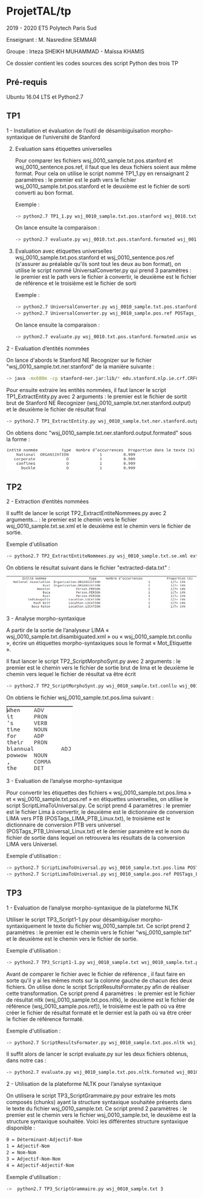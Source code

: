 # ProjetTAL/tp


2019 - 2020 ET5 Polytech Paris Sud

Enseignant : M. Nasredine SEMMAR

Groupe : Irteza SHEIKH MUHAMMAD - Maïssa KHAMIS

Ce dossier contient les codes sources des script Python des trois TP

## Pré-requis

Ubuntu 16.04 LTS et Python2.7


## TP1
1 - Installation et évaluation de l’outil de désambiguïsation morpho- syntaxique de l’université de Stanford

2)  Evaluation sans étiquettes universelles

    Pour comparer les fichiers wsj_0010_sample.txt.pos.stanford et wsj_0010_sentence.pos.ref, il faut que les deux fichiers soient aux même format. Pour cela on utilise le script nommé TP1_1.py en rensaignant 2 paramètres : le premier est le path vers le fichier wsj_0010_sample.txt.pos.stanford et le deuxième est le fichier de sorti converti au bon format.
    
    Exemple :

    ```bash
    -> python2.7 TP1_1.py wsj_0010_sample.txt.pos.stanford wsj_0010.txt.pos.stanford.formated
    ```

    On lance ensuite la comparaison :
    ```bash
    -> python2.7 evaluate.py wsj_0010.txt.pos.stanford.formated wsj_0010_sample.pos.ref
    ```

2)  Evaluation avec étiquettes universelles wsj_0010_sample.txt.pos.stanford et wsj_0010_sentence.pos.ref (s'assurer au préalable qu'ils sont tout les deux au bon format), on utilise le script nommé UniversalConverter.py qui prend 3 paramètres : le premier est le path vers le fichier à convertir, le deuxième est le fichier de référence et le troisième est le fichier de sorti

    Exemple :

    ```bash
    -> python2.7 UniversalConverter.py wsj_0010_sample.txt.pos.stanford.formated POSTags_PTB_Universal_Linux.txt  wsj_0010_sample.txt.pos.stanford.formated.univ
    -> python2.7 UniversalConverter.py wsj_0010_sample.pos.ref POSTags_PTB_Universal_Linux.txt wsj_0010_sample.pos.ref.univ
    ```

    On lance ensuite la comparaison :
    ```bash
    -> python2.7 evaluate.py wsj_0010.txt.pos.stanford.formated.univ wsj_0010_sample.pos.ref.univ
    ```


2 - Evaluation d’entités nommées


On lance d'abords le Stanford NE Recognizer sur le fichier "wsj_0010_sample.txt.ner.stanford" de la manière suivante :

```bash
-> java -mx600m -cp stanford-ner.jar:lib/* edu.stanford.nlp.ie.crf.CRFClassifier -loadClassifier classifiers/english.all.3class.distsim.crf.ser.gz -textFile wsj_0010_sample.txt > wsj_0010_sample.txt.ner.stanford.output
```

Pour ensuite extraire les entités nommées, il faut lancer le script TP1_ExtractEntity.py avec 2 arguments : le premier est le fichier de sortit brut de Stanford NE Recognizer (wsj_0010_sample.txt.ner.stanford.output) et le deuxième le fichier de résultat final

```bash
-> python2.7 TP1_ExtractEntity.py wsj_0010_sample.txt.ner.stanford.output wsj_0010_sample.txt.ner.stanford.output.formated
```

On obtiens donc "wsj_0010_sample.txt.ner.stanford.output.formated" sous la forme :

<img src="../screenshoots/tp1-1.png">



## TP2
2 - Extraction d’entités nommées

Il suffit de lancer le script TP2_ExtractEntiteNommees.py avec 2 arguments... : le premier est le chemin vers le fichier wsj_0010_sample.txt.se.xml et le deuxième est le chemin vers le fichier de sortie.

Exemple d'utilisation

```bash
-> python2.7 TP2_ExtractEntiteNommees.py wsj_0010_sample.txt.se.xml extracted-data.txt
```
On obtiens le résultat suivant dans le fichier "extracted-data.txt" : 


<img src="../screenshoots/tp2-1.png">


3 - Analyse morpho-syntaxique

A partir de la sortie de l’analyseur LIMA « wsj_0010_sample.txt.disambiguated.xml » ou
« wsj_0010_sample.txt.conllu », écrire un
étiquettes morpho-syntaxiques sous le format « Mot_Etiquette ».


Il faut lancer le script TP2_ScriptMorphoSynt.py avec 2 arguments : le premier est le chemin vers le fichier de sortie brut de lima et le deuxième le chemin vers lequel le fichier de résultat va être écrit

```bash
-> python2.7 TP2_ScriptMorphoSynt.py wsj_0010_sample.txt.conllu wsj_0010_sample.txt.pos.lima
```
On obtiens le fichier wsj_0010_sample.txt.pos.lima suivant : 

<img src="../screenshoots/tp2-2.png">





3 - Evaluation de l’analyse morpho-syntaxique

Pour convertir les étiquettes des fichiers « wsj_0010_sample.txt.pos.lima » et « wsj_0010_sample.txt.pos.ref » en étiquettes universelles, on utilise le script ScriptLimaToUniversal.py. Ce script prend 4 paramètres : le premier est le fichier Lima à convertir, le deuxième est le dictionnaire de conversion LIMA vers PTB (POSTags_LIMA_PTB_Linux.txt), le troisième est le dictionnaire de conversion PTB vers universel (POSTags_PTB_Universal_Linux.txt) et le dernier paramètre est le nom du fichier de sortie dans lequel on retrouvera les résultats de la conversion LIMA vers Universel.

Exemple d'utilisation :

```bash
-> python2.7 ScriptLimaToUniversal.py wsj_0010_sample.txt.pos.lima POSTags_LIMA_PTB_Linux.txt POSTags_PTB_Universal_Linux.txt wsj_0010_sample.txt.pos.univ.lima
-> python2.7 ScriptLimaToUniversal.py wsj_0010_sample.pos.ref POSTags_LIMA_PTB_Linux.txt POSTags_PTB_Universal_Linux.txt wsj_0010_sample.txt.pos.univ.ref
```




## TP3
1 - Evaluation de l’analyse morpho-syntaxique de la plateforme NLTK
    
Utiliser le script TP3_Script1-1.py pour désambiguïser morpho-syntaxiquement le texte du fichier wsj_0010_sample.txt. Ce script prend 2 paramètres : le premier est le chemin vers le fichier "wsj_0010_sample.txt" et le deuxième est le chemin vers le fichier de sortie.

Exemple d'utilisation :

```bash
-> python2.7 TP3_Script1-1.py wsj_0010_sample.txt wsj_0010_sample.txt.pos.nltk
```

Avant de comparer le fichier avec le fichier de référence , il faut faire en sorte qu'il y ai les mêmes mots sur la colonne gauche de chacun des deux fichiers. On utilise donc le script ScriptResultsFormater.py afin de réaliser cette transformation. Ce script prend 4 paramètres : le premier est le fichier de résultat nltk (wsj_0010_sample.txt.pos.nltk), le deuxième est le fichier de référence (wsj_0010_sample.pos.ref)), le troisième est le path où va être créer le fichier de résultat formaté et le dernier est la path où va être créer le fichier de référence formaté.

Exemple d'utilisation :

```bash
-> python2.7 ScriptResultsFormater.py wsj_0010_sample.txt.pos.nltk wsj_0010_sample.pos.ref wsj_0010_sample.txt.pos.nltk.formated wsj_0010_sample.pos.ref.formated
```

Il suffit alors de lancer le script evaluate.py sur les deux fichiers obtenus, dans notre cas :
```bash
-> python2.7 evaluate.py wsj_0010_sample.txt.pos.nltk.formated wsj_0010_sample.pos.ref.formated
```

2 - Utilisation de la plateforme NLTK pour l’analyse syntaxique

On utilisera le script TP3_ScriptGrammaire.py pour extraire les mots composés (chunks) ayant la structure syntaxique souhaitée présents dans le texte du fichier wsj_0010_sample.txt. Ce script prend 2 paramètres : le premier est le chemin vers le fichier wsj_0010_sample.txt, le deuxième est la structure syntaxique souhaitée. Voici les différentes structure syntaxique disponible :
```bash
0 = Déterminant-Adjectif-Nom
1 = Adjectif-Nom
2 = Nom-Nom
3 = Adjectif-Nom-Nom
4 = Adjectif-Adjectif-Nom
```


Exemple d'utilisation :

```bash
->  python2.7 TP3_ScriptGrammaire.py wsj_0010_sample.txt 3
```
